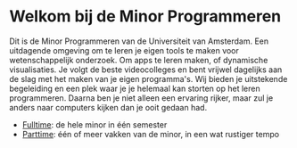 # Welkom bij de Minor Programmeren

Dit is de Minor Programmeren van de Universiteit van Amsterdam. Een uitdagende omgeving om te leren je eigen tools te maken voor wetenschappelijk onderzoek. Om apps te leren maken, of dynamische visualisaties. Je volgt de beste videocolleges en bent vrijwel dagelijks aan de slag met het maken van je eigen programma's. Wij bieden je uitstekende begeleiding en een plek waar je je helemaal kan storten op het leren programmeren. Daarna ben je niet alleen een ervaring rijker, maar zul je anders naar computers kijken dan je ooit gedaan had.

- [Fulltime](/fulltime): de hele minor in &eacute;&eacute;n semester
- [Parttime](/parttime): &eacute;&eacute;n of meer vakken van de minor, in een wat rustiger tempo

